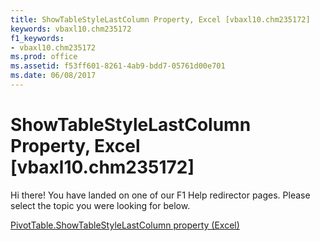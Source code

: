 ```yaml
---
title: ShowTableStyleLastColumn Property, Excel [vbaxl10.chm235172]
keywords: vbaxl10.chm235172
f1_keywords:
- vbaxl10.chm235172
ms.prod: office
ms.assetid: f53ff601-8261-4ab9-bdd7-05761d00e701
ms.date: 06/08/2017
---
```



# ShowTableStyleLastColumn Property, Excel [vbaxl10.chm235172]

Hi there! You have landed on one of our F1 Help redirector pages. Please select the topic you were looking for below.

[PivotTable.ShowTableStyleLastColumn property (Excel)](http://msdn.microsoft.com/library/4e266260-dae7-46af-bdb7-0972b186b382%28Office.15%29.aspx)





